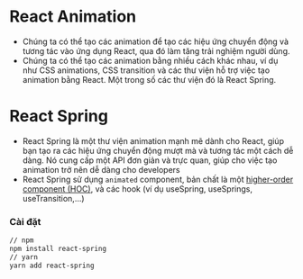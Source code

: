 # React Animation

- Chúng ta có thể tạo các animation để tạo các hiệu ứng chuyển động và tương tác vào ứng dụng React, qua đó làm tăng trải nghiệm người dùng.
- Chúng ta có thể tạo các animation bằng nhiều cách khác nhau, ví dụ như CSS animations, CSS transition và các thư viện hỗ trợ việc tạo animation bằng React. Một trong số các thư viện đó là React Spring.

# React Spring

- React Spring là một thư viện animation mạnh mẽ dành cho React, giúp bạn tạo ra các hiệu ứng chuyển động mượt mà và tương tác một cách dễ dàng. Nó cung cấp một API đơn giản và trực quan, giúp cho việc tạo animation trở nên dễ dàng cho developers
- React Spring sử dụng `animated` component, bản chất là một [higher-order component (HOC)](https://legacy.reactjs.org/docs/higher-order-components.html), và các hook (ví dụ useSpring, useSprings, useTransition,...)

### Cài đặt

```bash
// npm
npm install react-spring
// yarn
yarn add react-spring
```
